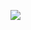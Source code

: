 ![](https://www.google.com/url?sa=i&url=https%3A%2F%2Fwww.dreamstime.com%2Fphotos-images%2Fnature.html&psig=AOvVaw0C6L_nENt5UbMzKqEIh7zu&ust=1664893303998000&source=images&cd=vfe&ved=0CAsQjRxqFwoTCODipIGhxPoCFQAAAAAdAAAAABAE)
